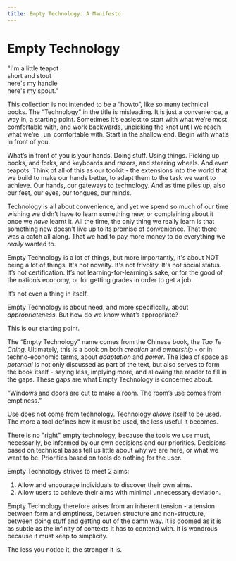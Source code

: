 ```yaml
---
title: Empty Technology: A Manifesto
---
```


Empty Technology
================

"I'm a little teapot  
 short and stout  
 here's my handle  
 here's my spout."

This collection is not intended to be a “howto”, like so many technical books. The “Technology” in the title is misleading. It is just a convenience, a way in, a starting point. Sometimes it’s easiest to start with what we’re most comfortable with, and work backwards, unpicking the knot until we reach what we’re _un_comfortable with. Start in the shallow end. Begin with what’s in front of you.

What’s in front of you is your hands. Doing stuff. Using things. Picking up books, and forks, and keyboards and razors, and steering wheels. And even teapots. Think of all of this as our toolkit - the extensions into the world that we build to make our hands better, to adapt them to the task we want to achieve. Our hands, our gateways to technology. And as time piles up, also our feet, our eyes, our tongues, our minds. 

Technology is all about convenience, and yet we spend so much of our time wishing we didn’t have to learn something new, or complaining about it once we _have_ learnt it. All the time, the only thing we really learn is that something new doesn’t live up to its promise of convenience. That there was a catch all along. That we had to pay more money to do everything we _really_ wanted to.
 
Empty Technology is a lot of things, but more importantly, it's about NOT being a lot of things. It's not novelty. It's not frivolity. It's not social status. It’s not certification. It’s not learning-for-learning’s sake, or for the good of the nation’s economy, or for getting grades in order to get a job. 

It’s not even a thing in itself.

Empty Technology is about need, and more specifically, about _appropriateness_. But how do we know what’s appropriate?

This is our starting point.

The “Empty Technology” name comes from the Chinese book, the _Tao Te Ching_. Ultimately, this is a book on both _creation_ and _ownership_ - or in techno-economic terms, about _adaptation_ and _power_. The idea of space as _potential_ is not only discussed as part of the text, but also serves to form the book itself - saying less, implying more, and allowing the reader to fill in the gaps. These gaps are what Empty Technology is concerned about.

“Windows and doors are cut to make a room.
The room’s use comes from emptiness.”

Use does not come from technology. Technology _allows_ itself to be used. The more a tool defines how it must be used, the less useful it becomes.

There is no "right" empty technology, because the tools we use must, necessarily, be informed by our own decisions and our priorities. Decisions based on technical bases tell us little about why we are here, or what we want to be. Priorities based on tools do nothing for the user.

Empty Technology strives to meet 2 aims:

1. Allow and encourage individuals to discover their own aims.
2. Allow users to achieve their aims with minimal unnecessary deviation.

Empty Technology therefore arises from an inherent tension - a tension between form and emptiness, between structure and non-structure, between doing stuff and getting out of the damn way. It is doomed as it is as subtle as the infinity of contexts it has to contend with. It is wondrous because it must keep to simplicity. 

The less you notice it, the stronger it is. 
